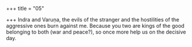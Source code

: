 +++
title = "05"

+++
Indra and Varuṇa, the evils of the stranger and the hostilities of the  aggressive ones burn against me.
Because you two are kings of the good belonging to both (war and
peace?), so once more help us on the decisive day.